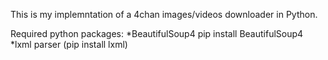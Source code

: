 This is my implemntation of a 4chan images/videos downloader in Python.

Required python packages:
*BeautifulSoup4
pip install BeautifulSoup4
*lxml parser (pip install lxml)
